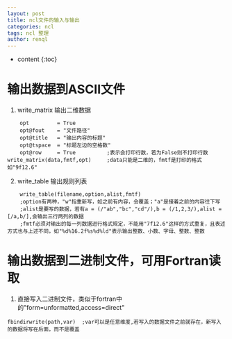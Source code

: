 ```yaml
---
layout: post
title: ncl文件的输入与输出
categories: ncl
tags: ncl 整理
author: renql
---
```


* content
{:toc}

# 输出数据到ASCII文件
1. write_matrix 输出二维数据   
```
	opt 		= True
	opt@fout 	= "文件路径"
	opt@title 	= "输出内容的标题"
	opt@tspace  = "标题左边的空格数"
	opt@row 	= True 			;表示会打印行数，若为False则不打印行数
write_matrix(data,fmtf,opt)		;data只能是二维的，fmtf是打印的格式如"9f12.6"
```




2. write_table 输出规则列表
```
	write_table(filename,option,alist,fmtf)
	;option有两种，"w"指重新写，如之前有内容，会覆盖；"a"是接着之前的内容往下写
	;alist是要写的数据，若有a = (/"ab","bc","cd"/),b = (/1,2,3/),alist = [/a,b/],会输出三行两列的数据
	;fmtf必须对输出的每一列数据进行格式规定，不能用"7f12.6"这样的方式重复，且表述方式也与上述不同，如"%d%16.2f%s%d%ld"表示输出整数、小数、字母、整数、整数
```

# 输出数据到二进制文件，可用Fortran读取
1.  直接写入二进制文件，类似于fortran中的"form=unformatted,access=direct"
```
fbindirwrite(path,var)  ;var可以是任意维度,若写入的数据文件之前就存在，新写入的数据将写在后面，而不是覆盖
```
